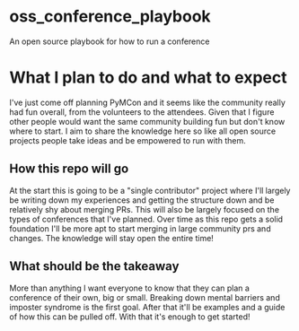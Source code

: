 # oss_conference_playbook
An open source playbook for how to run a conference

# What I plan to do and what to expect
I've just come off planning PyMCon and it seems like the community really had fun overall, from the volunteers to the attendees. Given that I figure other people would want the same community building fun but don't know where to start. I aim to share the knowledge here so like all open source projects people take ideas and be empowered to run with them.

## How this repo will go
At the start this is going to be a "single contributor" project where I'll largely be writing down my experiences and getting the structure down and be relatively shy about merging PRs. This will also be largely focused on the types of conferences that I've planned. Over time as this repo gets a solid foundation I'll be more apt to start merging in large community prs and changes. The knowledge will stay open the entire time!

## What should be the takeaway
More than anything I want everyone to know that they can plan a conference of their own, big or small. Breaking down mental barriers and imposter syndrome is the first goal. After that it'll be examples and a guide of how this can be pulled off. With that it's enough to get started!
